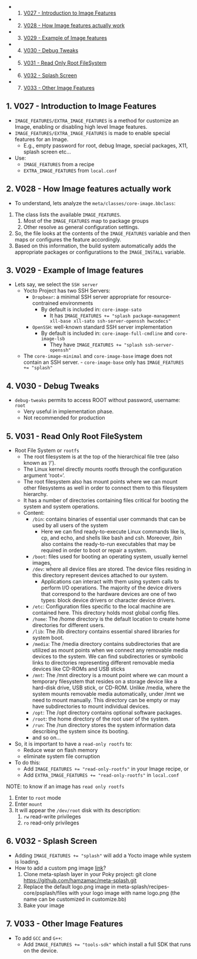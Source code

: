 <!-- vscode-markdown-toc -->
* 1. [V027 - Introduction to Image Features](#V027-IntroductiontoImageFeatures)
* 2. [V028 - How Image features actually work](#V028-HowImagefeaturesactuallywork)
* 3. [V029 - Example of Image features](#V029-ExampleofImagefeatures)
* 4. [V030 - Debug Tweaks](#V030-DebugTweaks)
* 5. [V031 - Read Only Root FileSystem](#V031-ReadOnlyRootFileSystem)
* 6. [V032 - Splash Screen](#V032-SplashScreen)
* 7. [V033 - Other Image Features](#V033-OtherImageFeatures)

<!-- vscode-markdown-toc-config
	numbering=true
	autoSave=true
	/vscode-markdown-toc-config -->
<!-- /vscode-markdown-toc -->

##  1. <a name='V027-IntroductiontoImageFeatures'></a>V027 - Introduction to Image Features
- `IMAGE_FEATURES/EXTRA_IMAGE_FEATURES` is a method for customize an Image, enabling or disabling high level Image features.
- `IMAGE_FEATURES/EXTRA_IMAGE_FEATURES` is made to enable special features for an Image.
  - E.g., empty password for root, debug Image, special packages, X11, splash screen etc...
- Use:
  - `IMAGE_FEATURES` from a recipe
  - `EXTRA_IMAGE_FEATURES` from `local.conf`

##  2. <a name='V028-HowImagefeaturesactuallywork'></a>V028 - How Image features actually work
- To understand, lets analyze the `meta/classes/core-image.bbclass`:
1. The class lists the available `IMAGE_FEATURES`.
   1. Most of the `IMAGE_FEATURES` map to package groups
   2. Other resolve as general configuration settings.
2. So, the file looks at the contents of the `IMAGE_FEATURES` variable and then maps or configures the feature accordingly.
3. Based on this information, the build system automatically adds the appropriate packages or configuratiions to the `IMAGE_INSTALL` variable.
##  3. <a name='V029-ExampleofImagefeatures'></a>V029 - Example of Image features
- Lets say, we select the `SSH server`
  - Yocto Project has two SSH Servers: 
    - `Dropbear`:  a minimal SSH server appropriate for resource-contrained environments
      - By default is included in: `core-image-sato`
        - It has `IMAGE_FEATURES += "splash package-management xll-base xll-sato ssh-server-openssh hwcodecs"`
    - `OpenSSH`: well-known standard SSH server implementation
      - By default is included in: `core-image-full-cmdline` and `core-image-lsb`
        - They have `IMAGE_FEATURES += "splash ssh-server-openssh"`
  - The `core-image-minimal` and `core-image-base` image does not contain an SSH server.
        - `core-image-base` only has `IMAGE_FEATURES += "splash"`

##  4. <a name='V030-DebugTweaks'></a>V030 - Debug Tweaks
- `debug-tweaks` permits to access ROOT without password, username: `root`
  - Very useful in implementation phase.
  - Not recommended for production
##  5. <a name='V031-ReadOnlyRootFileSystem'></a>V031 - Read Only Root FileSystem
- Root File System or `rootfs`
  - The root filesystem is at the top of the hierarchical file tree (also known as ‘/’). 
  - The Linux kernel directly mounts rootfs through the configuration argument ‘root=‘. 
  - The root filesystem also has mount points where we can mount other filesystems as well in order to connect them to this filesystem hierarchy.
  - It has a number of directories containing files critical for booting the system and system operations.
  - Content:
    - `/bin`: contains binaries of essential user commands that can be used by all users of the system
      - Here we can find ready-to-execute Linux commands like ls, cp, and echo, and shells like bash and csh. Moreover, /bin also contains the ready-to-run executables that may be required in order to boot or repair a system.
    - `/boot`: files used for booting an operating system, usually kernel images,
    - `/dev`:  where all device files are stored. The device files residing in this directory represent devices attached to our system. 
      - Applications can interact with them using system calls to perform I/O operations. The majority of the device drivers that correspond to the hardware devices are one of two types: block device drivers or character device drivers.
    - `/etc`: Configuration files specific to the local machine are contained here. This directory holds most global config files.
    - `/home`: The /home directory is the default location to create home directories for different users. 
    - `/lib`: The /lib directory contains essential shared libraries for system boot. 
    - `/media`: The /media directory contains subdirectories that are utilized as mount points when we connect any removable media devices to the system. We can find subdirectories or symbolic links to directories representing different removable media devices like CD-ROMs and USB sticks
    - `/mnt`: The /mnt directory is a mount point where we can mount a temporary filesystem that resides on a storage device like a hard-disk drive, USB stick, or CD-ROM. Unlike /media, where the system mounts removable media automatically, under /mnt we need to mount manually. This directory can be empty or may have subdirectories to mount individual devices.
    - `/opt`: The /opt directory contains optional software packages. 
    - `/root`: the home directory of the root user of the system.
    - `/run`: The /run directory stores the system information data describing the system since its booting.
    - and so on...
- So, it is important to have a `read-only rootfs` to:
  - Reduce wear on flash memory
  - eliminate system file corruption
- To do this:
  - Add `IMAGE_FEATURES += "read-only-rootfs"` in your Image recipe, or
  - Add `EXTRA_IMAGE_FEATURES += "read-only-rootfs"` in `local.conf`

NOTE: to know if an image has `read only rootfs`
1. Enter to `root` mode
2. Enter `mount`
3. It will appear the `/dev/root` disk with its description:
   1. `rw` read-write privileges
   2. `ro` read-only privileges


##  6. <a name='V032-SplashScreen'></a>V032 - Splash Screen
- Adding `IMAGE_FEATURES += "splash"` will add a Yocto image while system is loading.
- How to add a custom png image [link](https://dev.to/makame/customize-boot-splash-screen-in-yocto-3bip)?
  1. Clone meta-splash layer in your Poky project: git clone https://github.com/hamzamac/meta-splash.git
  2. Replace the default logo.png image in meta-splash/recipes-core/psplash/files with your logo image with name logo.png (the name can be customized in customize.bb)
  3. Bake your image


##  7. <a name='V033-OtherImageFeatures'></a>V033 - Other Image Features

- To add `GCC` and `G++`:
  - Add `IMAGE_FEATURES += "tools-sdk"` which install a full SDK that runs on the device.